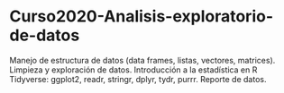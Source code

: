 # Curso2020-Analisis-exploratorio-de-datos
Manejo de estructura de datos (data frames, listas, vectores, matrices). Limpieza y exploración de datos. Introducción a la estadística en R Tidyverse: ggplot2, readr, stringr, dplyr, tydr, purrr.  Reporte de datos.  
